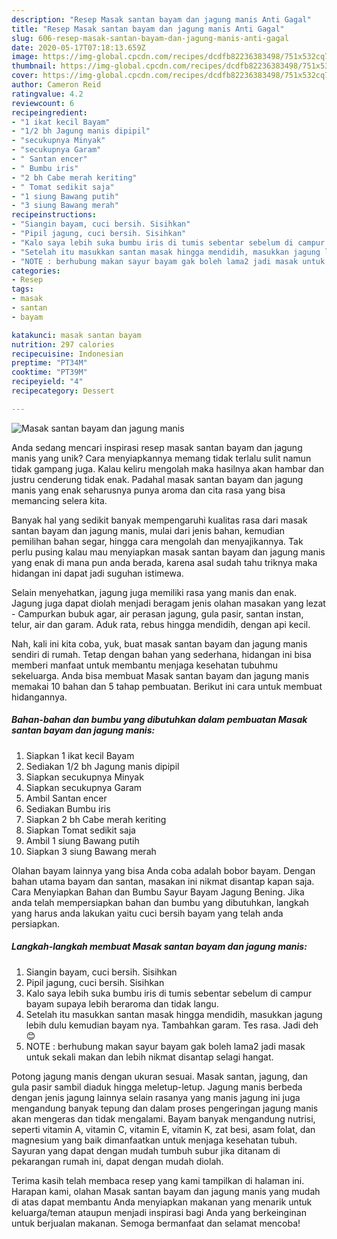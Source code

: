 ```yaml
---
description: "Resep Masak santan bayam dan jagung manis Anti Gagal"
title: "Resep Masak santan bayam dan jagung manis Anti Gagal"
slug: 606-resep-masak-santan-bayam-dan-jagung-manis-anti-gagal
date: 2020-05-17T07:18:13.659Z
image: https://img-global.cpcdn.com/recipes/dcdfb82236383498/751x532cq70/masak-santan-bayam-dan-jagung-manis-foto-resep-utama.jpg
thumbnail: https://img-global.cpcdn.com/recipes/dcdfb82236383498/751x532cq70/masak-santan-bayam-dan-jagung-manis-foto-resep-utama.jpg
cover: https://img-global.cpcdn.com/recipes/dcdfb82236383498/751x532cq70/masak-santan-bayam-dan-jagung-manis-foto-resep-utama.jpg
author: Cameron Reid
ratingvalue: 4.2
reviewcount: 6
recipeingredient:
- "1 ikat kecil Bayam"
- "1/2 bh Jagung manis dipipil"
- "secukupnya Minyak"
- "secukupnya Garam"
- " Santan encer"
- " Bumbu iris"
- "2 bh Cabe merah keriting"
- " Tomat sedikit saja"
- "1 siung Bawang putih"
- "3 siung Bawang merah"
recipeinstructions:
- "Siangin bayam, cuci bersih. Sisihkan"
- "Pipil jagung, cuci bersih. Sisihkan"
- "Kalo saya lebih suka bumbu iris di tumis sebentar sebelum di campur bayam supaya lebih beraroma dan tidak langu."
- "Setelah itu masukkan santan masak hingga mendidih, masukkan jagung lebih dulu kemudian bayam nya. Tambahkan garam. Tes rasa. Jadi deh 😊"
- "NOTE : berhubung makan sayur bayam gak boleh lama2 jadi masak untuk sekali makan dan lebih nikmat disantap selagi hangat."
categories:
- Resep
tags:
- masak
- santan
- bayam

katakunci: masak santan bayam 
nutrition: 297 calories
recipecuisine: Indonesian
preptime: "PT34M"
cooktime: "PT39M"
recipeyield: "4"
recipecategory: Dessert

---
```



![Masak santan bayam dan jagung manis](https://img-global.cpcdn.com/recipes/dcdfb82236383498/751x532cq70/masak-santan-bayam-dan-jagung-manis-foto-resep-utama.jpg)

Anda sedang mencari inspirasi resep masak santan bayam dan jagung manis yang unik? Cara menyiapkannya memang tidak terlalu sulit namun tidak gampang juga. Kalau keliru mengolah maka hasilnya akan hambar dan justru cenderung tidak enak. Padahal masak santan bayam dan jagung manis yang enak seharusnya punya aroma dan cita rasa yang bisa memancing selera kita.

Banyak hal yang sedikit banyak mempengaruhi kualitas rasa dari masak santan bayam dan jagung manis, mulai dari jenis bahan, kemudian pemilihan bahan segar, hingga cara mengolah dan menyajikannya. Tak perlu pusing kalau mau menyiapkan masak santan bayam dan jagung manis yang enak di mana pun anda berada, karena asal sudah tahu triknya maka hidangan ini dapat jadi suguhan istimewa.

Selain menyehatkan, jagung juga memiliki rasa yang manis dan enak. Jagung juga dapat diolah menjadi beragam jenis olahan masakan yang lezat - Campurkan bubuk agar, air perasan jagung, gula pasir, santan instan, telur, air dan garam. Aduk rata, rebus hingga mendidih, dengan api kecil.


Nah, kali ini kita coba, yuk, buat masak santan bayam dan jagung manis sendiri di rumah. Tetap dengan bahan yang sederhana, hidangan ini bisa memberi manfaat untuk membantu menjaga kesehatan tubuhmu sekeluarga. Anda bisa membuat Masak santan bayam dan jagung manis memakai 10 bahan dan 5 tahap pembuatan. Berikut ini cara untuk membuat hidangannya.

<!--inarticleads1-->

##### Bahan-bahan dan bumbu yang dibutuhkan dalam pembuatan Masak santan bayam dan jagung manis:

1. Siapkan 1 ikat kecil Bayam
1. Sediakan 1/2 bh Jagung manis dipipil
1. Siapkan secukupnya Minyak
1. Siapkan secukupnya Garam
1. Ambil  Santan encer
1. Sediakan  Bumbu iris
1. Siapkan 2 bh Cabe merah keriting
1. Siapkan  Tomat sedikit saja
1. Ambil 1 siung Bawang putih
1. Siapkan 3 siung Bawang merah


Olahan bayam lainnya yang bisa Anda coba adalah bobor bayam. Dengan bahan utama bayam dan santan, masakan ini nikmat disantap kapan saja. Cara Menyiapkan Bahan dan Bumbu Sayur Bayam Jagung Bening. Jika anda telah mempersiapkan bahan dan bumbu yang dibutuhkan, langkah yang harus anda lakukan yaitu cuci bersih bayam yang telah anda persiapkan. 

<!--inarticleads2-->

##### Langkah-langkah membuat Masak santan bayam dan jagung manis:

1. Siangin bayam, cuci bersih. Sisihkan
1. Pipil jagung, cuci bersih. Sisihkan
1. Kalo saya lebih suka bumbu iris di tumis sebentar sebelum di campur bayam supaya lebih beraroma dan tidak langu.
1. Setelah itu masukkan santan masak hingga mendidih, masukkan jagung lebih dulu kemudian bayam nya. Tambahkan garam. Tes rasa. Jadi deh 😊
1. NOTE : berhubung makan sayur bayam gak boleh lama2 jadi masak untuk sekali makan dan lebih nikmat disantap selagi hangat.


Potong jagung manis dengan ukuran sesuai. Masak santan, jagung, dan gula pasir sambil diaduk hingga meletup-letup. Jagung manis berbeda dengan jenis jagung lainnya selain rasanya yang manis jagung ini juga mengandung banyak tepung dan dalam proses pengeringan jagung manis akan mengeras dan tidak mengalami. Bayam banyak mengandung nutrisi, seperti vitamin A, vitamin C, vitamin E, vitamin K, zat besi, asam folat, dan magnesium yang baik dimanfaatkan untuk menjaga kesehatan tubuh. Sayuran yang dapat dengan mudah tumbuh subur jika ditanam di pekarangan rumah ini, dapat dengan mudah diolah. 

Terima kasih telah membaca resep yang kami tampilkan di halaman ini. Harapan kami, olahan Masak santan bayam dan jagung manis yang mudah di atas dapat membantu Anda menyiapkan makanan yang menarik untuk keluarga/teman ataupun menjadi inspirasi bagi Anda yang berkeinginan untuk berjualan makanan. Semoga bermanfaat dan selamat mencoba!
